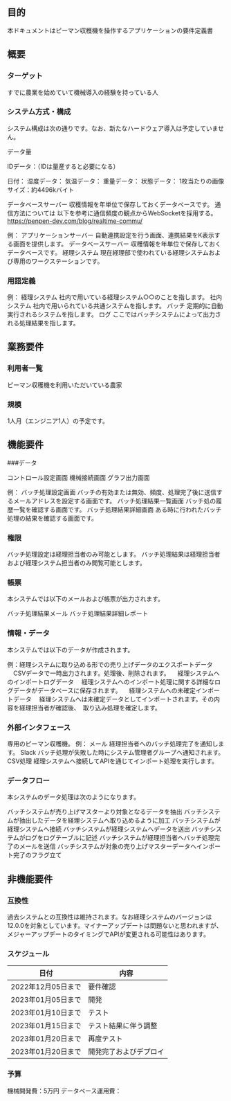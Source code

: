 ## 目的

本ドキュメントはピーマン収穫機を操作するアプリケーションの要件定義書

## 概要


### ターゲット
すでに農業を始めていて機械導入の経験を持っている人

### システム方式・構成

システム構成は次の通りです。なお、新たなハードウェア導入は予定していません。

データ量

IDデータ：（IDは量産すると必要になる）

日付：
湿度データ：
気温データ：
重量データ：
状態データ：
1枚当たりの画像サイズ：約4496kバイト

データベースサーバー
収穫情報を年単位で保存しておくデータベースです。
通信方法については
以下を参考に通信頻度の観点からWebSocketを採用する。
https://penpen-dev.com/blog/realtime-commu/

例：
アプリケーションサーバー
自動連携設定を行う画面、連携結果をK表示する画面を提供します。
データベースサーバー
収穫情報を年単位で保存しておくデータベースです。
経理システム
現在経理部で使われている経理システムおよび専用のワークステーションです。
### 用語定義

例：
経理システム
社内で用いている経理システム○○のことを指します。
社内システム
社内で用いられている共通システムを指します。
バッチ
定期的に自動実行されるシステムを指します。
ログ
ここではバッチシステムによって出力される処理結果を指します。
## 業務要件

<!-- ### 構築後のフロー

システム構築後、フローは次のようになります。

経理担当者が専用画面にて自動取り込みに関して設定
バッチシステムが自動処理後、経理担当者にメールで完了を通知
経理担当者が経理システムへログイン
取り込み未確定データを確認後、経理システムにて確定処理を実行 -->
### 利用者一覧

ピーマン収穫機を利用いただいている農家
### 規模

1人月（エンジニア1人）の予定です。

## 機能要件

###データ

コントロール設定画面
機械接続画面
グラフ出力画面


例：
バッチ処理設定画面
バッチの有効または無効、頻度、処理完了後に送信するメールアドレスを設定する画面です。
バッチ処理結果一覧画面
バッチ処の履歴一覧を確認する画面です。
バッチ処理結果詳細画面
ある時に行われたバッチ処理の結果を確認する画面です。
### 権限

バッチ処理設定は経理担当者のみ可能とします。
バッチ処理結果は経理担当者および経理システム担当者のみ閲覧可能とします。
### 帳票

本システムでは以下のメールおよび帳票が出力されます。

バッチ処理結果メール
バッチ処理結果詳細レポート
### 情報・データ

本システムでは以下のデータが作成されます。



例：経理システムに取り込める形での売り上げデータのエクスポートデータ
　CSVデータで一時出力されます。処理後、削除されます。
　経理システムへのインポートログデータ
　経理システムへのインポート処理に関する詳細なログデータがデータベースに保存されます。
　経理システムへの未確定インポートデータ
　経理システムへは未確定データとしてインポートされます。その内容を経理担当者が確認後、　取り込み処理を確定します。
### 外部インタフェース

専用のピーマン収穫機。
例：
メール
経理担当者へのバッチ処理完了を通知します。
Slack
バッチ処理が失敗した時にシステム管理者グループへ通知されます。
CSV処理
経理システムへ接続してAPIを通じてインポート処理を実行します。
### データフロー

本システムのデータ処理は次のようになります。

バッチシステムが売り上げマスターより対象となるデータを抽出
バッチシステムが抽出したデータを経理システムへ取り込めるように加工
バッチシステムが経理システムへ接続
バッチシステムが経理システムへデータを送出
バッチシステムがログをログテーブルに記述
バッチシステムが経理担当者へバッチ処理完了のメールを送信
バッチシステムが対象の売り上げマスターデータへインポート完了のフラグ立て
## 非機能要件

### 互換性

過去システムとの互換性は維持されます。なお経理システムのバージョンは12.0.0を対象としています。マイナーアップデートは問題ないと思われますが、メジャーアップデートのタイミングでAPIが変更される可能性はあります。

### スケジュール

| 日付 | 内容 |
|------|------|
| 2022年12月05日まで | 要件確認 |
| 2023年01月05日まで | 開発 |
| 2023年01月10日まで | テスト |
| 2023年01月15日まで | テスト結果に伴う調整 |
| 2023年01月20日まで | 再度テスト |
| 2023年01月20日まで | 開発完了およびデプロイ |

### 予算

機械開発費：5万円
データベース運用費：